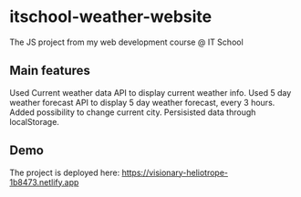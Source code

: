 # itschool-weather-website
The JS project from my web development course @ IT School

## Main features
Used Current weather data API to display current weather info.
Used 5 day weather forecast API to display 5 day weather forecast, every 3 hours.
Added possibility to change current city.
Persisisted data through localStorage.

## Demo
The project is deployed here: https://visionary-heliotrope-1b8473.netlify.app
